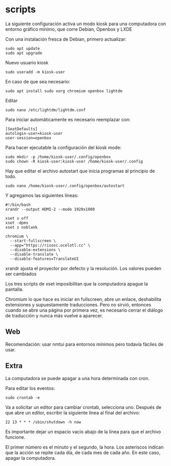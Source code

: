 # scripts

La siguiente configuración activa un modo kiosk para una computadora con entorno gráfico mínimo, que corre Debian, Openbox y LXDE

Con una instalación fresca de Debian, primero actualizar:

```
sudo apt update
sudo apt upgrade
```

Nuevo usuario kiosk

```
sudo useradd -m kiosk-user
```

En caso de que sea necesario:

```
sudo apt install sudo xorg chromium openbox lightdm
```

Editar

```
sudo nano /etc/lightdm/lightdm.conf
```

Para iniciar automáticamente es necesario reemplazar con:

```
[SeatDefaults]
autologin-user=kiosk-user
user-session=openbox
```

Para hacer ejecutable la configuración del kiosk mode:

```
sudo mkdir -p /home/kiosk-user/.config/openbox
sudo chown -R kiosk-user:kiosk-user /home/kiosk-user/.config
```

Hay que editar el archivo autostart que inicia programas al principio de todo.

```
sudo nano /home/kiosk-user/.config/openbox/autostart
```

Y agregamos las siguientes líneas: 

```
#!/bin/bash
xrandr --output HDMI-2 --mode 1920x1080

xset s off
xset -dpms
xset s noblank

chromium \
  --start-fullscreen \
  --app="https://risosc.ocelotl.cc" \
  --disable-extensions \
  --disable-translate \
  --disable-features=TranslateUI
```

xrandr ajusta el proyector por defecto y la resolución. Los valores pueden ser cambiados 

Los tres scripts de xset imposibilitan que la computadora apague la pantalla. 

Chromium lo que hace es iniciar en fullscreen, abre un enlace, deshabilita extensiones y supuestamente traducciones. Pero no sirvió, entonces cuando se abre una página por primera vez, es necesario cerrar el diálogo de traducción y nunca más vuelve a aparecer. 

## Web

Recomendación: usar nmtui para entornos mínimos pero todavía fáciles de usar. 

## Extra

La computadora se puede apagar a una hora determinada con cron. 

Para editar los eventos: 

```
sudo crontab -e
```

Va a solicitar un editor para cambiar crontab, selecciona uno. Después de que abre un editor, escribir la siguiente línea al final del archivo: 

```
22 13 * * * /sbin/shutdown -h now

```

Es importante dejar un espacio vacío abajo de la línea para que el archivo funcione. 

El primer número es el minuto y el segundo, la hora. Los asteriscos indican que la acción se repite cada día, de cada mes de cada año. En este caso, apagar la computadora. 